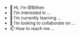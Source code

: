 - 👋 Hi, I’m @Bithen
- 👀 I’m interested in ...
- 🌱 I’m currently learning ...
- 💞️ I’m looking to collaborate on ...
- 📫 How to reach me ...

<!---
Bithen/Bithen is a ✨ special ✨ repository because its `README.md` (this file) appears on your GitHub profile.
You can click the Preview link to take a look at your changes.
--->
